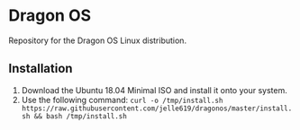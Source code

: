 # Dragon OS
Repository for the Dragon OS Linux distribution.

## Installation
1. Download the Ubuntu 18.04 Minimal ISO and install it onto your system.
2. Use the following command: ``curl -o /tmp/install.sh https://raw.githubusercontent.com/jelle619/dragonos/master/install.sh && bash /tmp/install.sh``
